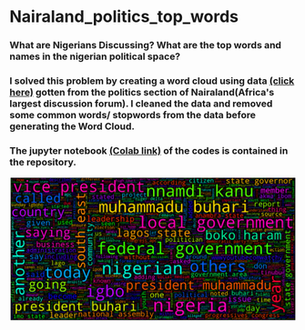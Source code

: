 # Nairaland_politics_top_words

<h3>What are Nigerians Discussing? What are the top words and names in the nigerian political space?</h3>
<h3>I solved this problem by creating a word cloud using data <a href="https://github.com/saheedniyi02/Nairaland-Webscraping">(click here)</a> gotten from the politics section of Nairaland(Africa's largest discussion forum). I cleaned the data and removed some common words/ stopwords from the data before generating the Word Cloud.</h3>

<h3>The jupyter notebook <a href="https://colab.research.google.com/drive/15K8qCzw3XZdoy-gMTjFIunisjfqt7XT6?usp=sharing">(Colab link)</a> of the codes is contained in the repository.</h3>
<img src="https://github.com/saheedniyi02/Nairaland_politics_top_words/blob/main/word_cloud_.png">
